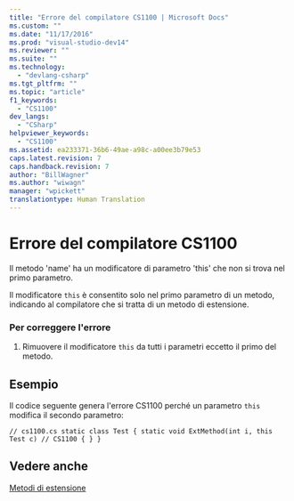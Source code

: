 ```yaml
---
title: "Errore del compilatore CS1100 | Microsoft Docs"
ms.custom: ""
ms.date: "11/17/2016"
ms.prod: "visual-studio-dev14"
ms.reviewer: ""
ms.suite: ""
ms.technology: 
  - "devlang-csharp"
ms.tgt_pltfrm: ""
ms.topic: "article"
f1_keywords: 
  - "CS1100"
dev_langs: 
  - "CSharp"
helpviewer_keywords: 
  - "CS1100"
ms.assetid: ea233371-36b6-49ae-a98c-a00ee3b79e53
caps.latest.revision: 7
caps.handback.revision: 7
author: "BillWagner"
ms.author: "wiwagn"
manager: "wpickett"
translationtype: Human Translation
---
```

# Errore del compilatore CS1100
Il metodo 'name' ha un modificatore di parametro 'this' che non si trova nel primo parametro.  
  
 Il modificatore `this` è consentito solo nel primo parametro di un metodo, indicando al compilatore che si tratta di un metodo di estensione.  
  
### Per correggere l'errore  
  
1.  Rimuovere il modificatore `this` da tutti i parametri eccetto il primo del metodo.  
  
## Esempio  
 Il codice seguente genera l'errore CS1100 perché un parametro `this` modifica il secondo parametro:  
  
```  
// cs1100.cs static class Test { static void ExtMethod(int i, this Test c) // CS1100 { } }  
```  
  
## Vedere anche  
 [Metodi di estensione](../../csharp/programming-guide/classes-and-structs/extension-methods.md)